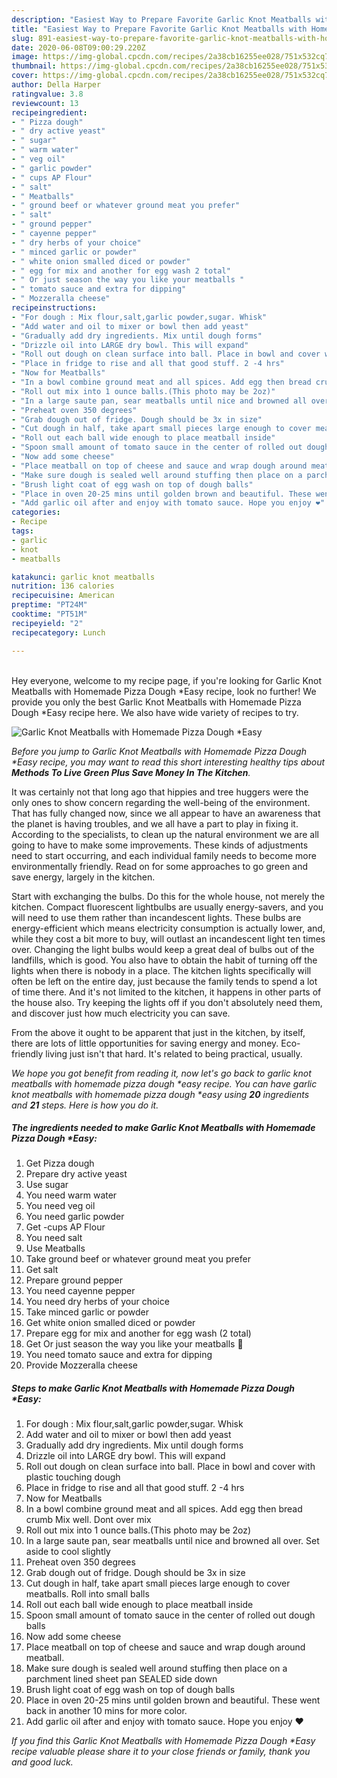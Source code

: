 ```yaml
---
description: "Easiest Way to Prepare Favorite Garlic Knot Meatballs with Homemade Pizza Dough *Easy"
title: "Easiest Way to Prepare Favorite Garlic Knot Meatballs with Homemade Pizza Dough *Easy"
slug: 891-easiest-way-to-prepare-favorite-garlic-knot-meatballs-with-homemade-pizza-dough-easy
date: 2020-06-08T09:00:29.220Z
image: https://img-global.cpcdn.com/recipes/2a38cb16255ee028/751x532cq70/garlic-knot-meatballs-with-homemade-pizza-dough-easy-recipe-main-photo.jpg
thumbnail: https://img-global.cpcdn.com/recipes/2a38cb16255ee028/751x532cq70/garlic-knot-meatballs-with-homemade-pizza-dough-easy-recipe-main-photo.jpg
cover: https://img-global.cpcdn.com/recipes/2a38cb16255ee028/751x532cq70/garlic-knot-meatballs-with-homemade-pizza-dough-easy-recipe-main-photo.jpg
author: Della Harper
ratingvalue: 3.8
reviewcount: 13
recipeingredient:
- " Pizza dough"
- " dry active yeast"
- " sugar"
- " warm water"
- " veg oil"
- " garlic powder"
- " cups AP Flour"
- " salt"
- " Meatballs"
- " ground beef or whatever ground meat you prefer"
- " salt"
- " ground pepper"
- " cayenne pepper"
- " dry herbs of your choice"
- " minced garlic or powder"
- " white onion smalled diced or powder"
- " egg for mix and another for egg wash 2 total"
- " Or just season the way you like your meatballs "
- " tomato sauce and extra for dipping"
- " Mozzeralla cheese"
recipeinstructions:
- "For dough : Mix flour,salt,garlic powder,sugar. Whisk"
- "Add water and oil to mixer or bowl then add yeast"
- "Gradually add dry ingredients. Mix until dough forms"
- "Drizzle oil into LARGE dry bowl. This will expand"
- "Roll out dough on clean surface into ball. Place in bowl and cover with plastic touching dough"
- "Place in fridge to rise and all that good stuff. 2 -4 hrs"
- "Now for Meatballs"
- "In a bowl combine ground meat and all spices. Add egg then bread crumb Mix well. Dont over mix"
- "Roll out mix into 1 ounce balls.(This photo may be 2oz)"
- "In a large saute pan, sear meatballs until nice and browned all over. Set aside to cool slightly"
- "Preheat oven 350 degrees"
- "Grab dough out of fridge. Dough should be 3x in size"
- "Cut dough in half, take apart small pieces large enough to cover meatballs. Roll into small balls"
- "Roll out each ball wide enough to place meatball inside"
- "Spoon small amount of tomato sauce in the center of rolled out dough balls"
- "Now add some cheese"
- "Place meatball on top of cheese and sauce and wrap dough around meatball."
- "Make sure dough is sealed well around stuffing then place on a parchment lined sheet pan SEALED side down"
- "Brush light coat of egg wash on top of dough balls"
- "Place in oven 20-25 mins until golden brown and beautiful. These went back in another 10 mins for more color."
- "Add garlic oil after and enjoy with tomato sauce. Hope you enjoy ❤"
categories:
- Recipe
tags:
- garlic
- knot
- meatballs

katakunci: garlic knot meatballs 
nutrition: 136 calories
recipecuisine: American
preptime: "PT24M"
cooktime: "PT51M"
recipeyield: "2"
recipecategory: Lunch

---
```

<br>
Hey everyone, welcome to my recipe page, if you're looking for Garlic Knot Meatballs with Homemade Pizza Dough *Easy recipe, look no further! We provide you only the best Garlic Knot Meatballs with Homemade Pizza Dough *Easy recipe here. We also have wide variety of recipes to try.
<br>


![Garlic Knot Meatballs with Homemade Pizza Dough *Easy](https://img-global.cpcdn.com/recipes/2a38cb16255ee028/751x532cq70/garlic-knot-meatballs-with-homemade-pizza-dough-easy-recipe-main-photo.jpg)

<i>Before you jump to Garlic Knot Meatballs with Homemade Pizza Dough *Easy recipe, you may want to read this short interesting healthy tips about 
<strong>Methods To Live Green Plus Save Money In The Kitchen</strong>.</i>
</br>

It was certainly not that long ago that hippies and tree huggers were the only ones to show concern regarding the well-being of the environment. That has fully changed now, since we all appear to have an awareness that the planet is having troubles, and we all have a part to play in fixing it. According to the specialists, to clean up the natural environment we are all going to have to make some improvements. These kinds of adjustments need to start occurring, and each individual family needs to become more environmentally friendly. Read on for some approaches to go green and save energy, largely in the kitchen.

Start with exchanging the bulbs. Do this for the whole house, not merely the kitchen. Compact fluorescent lightbulbs are usually energy-savers, and you will need to use them rather than incandescent lights. These bulbs are energy-efficient which means electricity consumption is actually lower, and, while they cost a bit more to buy, will outlast an incandescent light ten times over. Changing the light bulbs would keep a great deal of bulbs out of the landfills, which is good. You also have to obtain the habit of turning off the lights when there is nobody in a place. The kitchen lights specifically will often be left on the entire day, just because the family tends to spend a lot of time there. And it's not limited to the kitchen, it happens in other parts of the house also. Try keeping the lights off if you don't absolutely need them, and discover just how much electricity you can save.

From the above it ought to be apparent that just in the kitchen, by itself, there are lots of little opportunities for saving energy and money. Eco-friendly living just isn't that hard. It's related to being practical, usually.


<i>We hope you got benefit from reading it, now let's go back to garlic knot meatballs with homemade pizza dough *easy recipe. You can have garlic knot meatballs with homemade pizza dough *easy using <strong>20</strong> ingredients and <strong>21</strong> steps. Here is how you do it.
</i>

##### The ingredients needed to make Garlic Knot Meatballs with Homemade Pizza Dough *Easy:

1. Get  Pizza dough
1. Prepare  dry active yeast
1. Use  sugar
1. You need  warm water
1. You need  veg oil
1. You need  garlic powder
1. Get  -cups AP Flour
1. You need  salt
1. Use  Meatballs
1. Take  ground beef or whatever ground meat you prefer
1. Get  salt
1. Prepare  ground pepper
1. You need  cayenne pepper
1. You need  dry herbs of your choice
1. Take  minced garlic or powder
1. Get  white onion smalled diced or powder
1. Prepare  egg for mix and another for egg wash (2 total)
1. Get  Or just season the way you like your meatballs 🤗
1. You need  tomato sauce and extra for dipping
1. Provide  Mozzeralla cheese


##### Steps to make Garlic Knot Meatballs with Homemade Pizza Dough *Easy:

1. For dough : Mix flour,salt,garlic powder,sugar. Whisk
1. Add water and oil to mixer or bowl then add yeast
1. Gradually add dry ingredients. Mix until dough forms
1. Drizzle oil into LARGE dry bowl. This will expand
1. Roll out dough on clean surface into ball. Place in bowl and cover with plastic touching dough
1. Place in fridge to rise and all that good stuff. 2 -4 hrs
1. Now for Meatballs
1. In a bowl combine ground meat and all spices. Add egg then bread crumb Mix well. Dont over mix
1. Roll out mix into 1 ounce balls.(This photo may be 2oz)
1. In a large saute pan, sear meatballs until nice and browned all over. Set aside to cool slightly
1. Preheat oven 350 degrees
1. Grab dough out of fridge. Dough should be 3x in size
1. Cut dough in half, take apart small pieces large enough to cover meatballs. Roll into small balls
1. Roll out each ball wide enough to place meatball inside
1. Spoon small amount of tomato sauce in the center of rolled out dough balls
1. Now add some cheese
1. Place meatball on top of cheese and sauce and wrap dough around meatball.
1. Make sure dough is sealed well around stuffing then place on a parchment lined sheet pan SEALED side down
1. Brush light coat of egg wash on top of dough balls
1. Place in oven 20-25 mins until golden brown and beautiful. These went back in another 10 mins for more color.
1. Add garlic oil after and enjoy with tomato sauce. Hope you enjoy ❤


<i>If you find this Garlic Knot Meatballs with Homemade Pizza Dough *Easy recipe valuable please share it to your close friends or family, thank you and good luck.</i>
